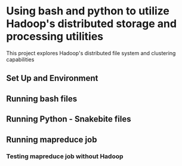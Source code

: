 # Using bash and python to utilize Hadoop's distributed storage and processing utilities

This project explores Hadoop's distributed file system and clustering capabilities


## Set Up and Environment

## Running bash files

## Running Python - Snakebite files

## Running mapreduce job

### Testing mapreduce job without Hadoop